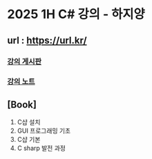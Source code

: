 # 2025 1H C# 강의 - 하지양

## url : https://url.kr/

### [강의 게시판](https://github.com/haji8-thehaji/lecture-2025-1H/issues)
### [강의 노트](https://haji8-thehaji.github.io/lecture-2025-1H/notes/)

## [Book]
1. C샵 설치
1. GUI 프로그래밍 기초
1. C샵 기본
1. C sharp 발전 과정
